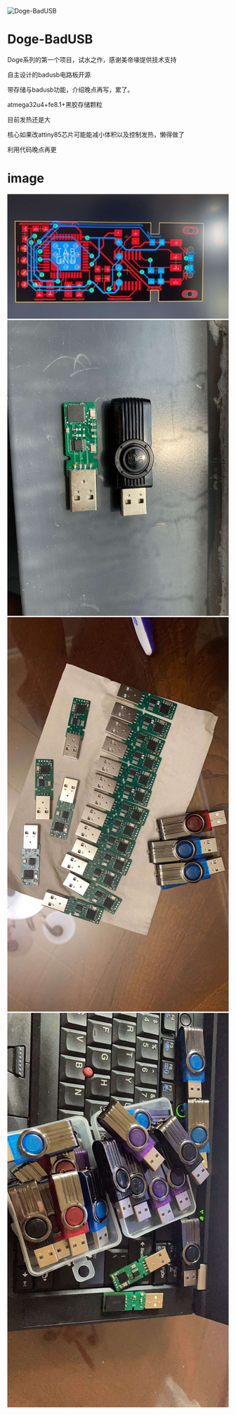![Doge-BadUSB](https://socialify.git.ci/timwhitez/Doge-BadUSB/image?description=1&font=Raleway&forks=1&issues=1&language=1&logo=https%3A%2F%2Favatars1.githubusercontent.com%2Fu%2F36320909&owner=1&pattern=Circuit%20Board&stargazers=1&theme=Light)

# Doge-BadUSB
Doge系列的第一个项目，试水之作，感谢美帝壕提供技术支持

自主设计的badusb电路板开源

带存储与badusb功能，介绍晚点再写，累了。

atmega32u4+fe8.1+黑胶存储颗粒

目前发热还是大

核心如果改attiny85芯片可能能减小体积以及控制发热，懒得做了

利用代码晚点再更

# image
![img](https://raw.githubusercontent.com/timwhitez/Doge-BadUSB/master/pic/3.jpg)
![img](https://raw.githubusercontent.com/timwhitez/Doge-BadUSB/master/pic/2.jpg)
![img](https://raw.githubusercontent.com/timwhitez/Doge-BadUSB/master/pic/1.jpg)
![img](https://raw.githubusercontent.com/timwhitez/Doge-BadUSB/master/pic/4.jpg)
